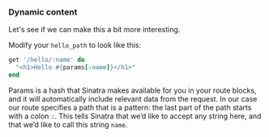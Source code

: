 ### Dynamic content

Let's see if we can make this a bit more interesting.

Modify your `hello_path` to look like this:

```ruby
get '/hello/:name' do
  "<h1>Hello #{params[:name]}</h1>"
end
```

Params is a hash that Sinatra makes available for you in your route blocks, and it will automatically include relevant data from the request.
In our case our route specifies a path that is a pattern: the last part of the path starts with a colon `:`. This tells Sinatra that we’d like to accept any string here, and that we’d like to call this string `name`.

